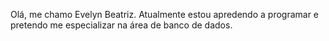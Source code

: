 Olá, me chamo Evelyn Beatriz. 
Atualmente estou apredendo a programar e pretendo me especializar na área de banco de dados.